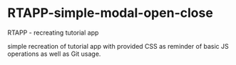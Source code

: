 # RTAPP-simple-modal-open-close
RTAPP - recreating tutorial app

simple recreation of tutorial app with provided CSS as reminder of basic JS operations as well as Git usage.
